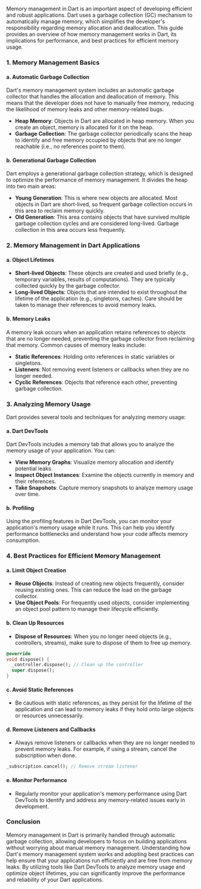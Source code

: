 Memory management in Dart is an important aspect of developing efficient and robust applications. Dart uses a garbage collection (GC) mechanism to automatically manage memory, which simplifies the developer's responsibility regarding memory allocation and deallocation. This guide provides an overview of how memory management works in Dart, its implications for performance, and best practices for efficient memory usage.

### 1. Memory Management Basics

#### a. Automatic Garbage Collection

Dart's memory management system includes an automatic garbage collector that handles the allocation and deallocation of memory. This means that the developer does not have to manually free memory, reducing the likelihood of memory leaks and other memory-related bugs.

- **Heap Memory**: Objects in Dart are allocated in heap memory. When you create an object, memory is allocated for it on the heap.
- **Garbage Collection**: The garbage collector periodically scans the heap to identify and free memory occupied by objects that are no longer reachable (i.e., no references point to them).

#### b. Generational Garbage Collection

Dart employs a generational garbage collection strategy, which is designed to optimize the performance of memory management. It divides the heap into two main areas:

- **Young Generation**: This is where new objects are allocated. Most objects in Dart are short-lived, so frequent garbage collection occurs in this area to reclaim memory quickly.
- **Old Generation**: This area contains objects that have survived multiple garbage collection cycles and are considered long-lived. Garbage collection in this area occurs less frequently.

### 2. Memory Management in Dart Applications

#### a. Object Lifetimes

- **Short-lived Objects**: These objects are created and used briefly (e.g., temporary variables, results of computations). They are typically collected quickly by the garbage collector.
- **Long-lived Objects**: Objects that are intended to exist throughout the lifetime of the application (e.g., singletons, caches). Care should be taken to manage their references to avoid memory leaks.

#### b. Memory Leaks

A memory leak occurs when an application retains references to objects that are no longer needed, preventing the garbage collector from reclaiming that memory. Common causes of memory leaks include:

- **Static References**: Holding onto references in static variables or singletons.
- **Listeners**: Not removing event listeners or callbacks when they are no longer needed.
- **Cyclic References**: Objects that reference each other, preventing garbage collection.

### 3. Analyzing Memory Usage

Dart provides several tools and techniques for analyzing memory usage:

#### a. Dart DevTools

Dart DevTools includes a memory tab that allows you to analyze the memory usage of your application. You can:

- **View Memory Graphs**: Visualize memory allocation and identify potential leaks.
- **Inspect Object Instances**: Examine the objects currently in memory and their references.
- **Take Snapshots**: Capture memory snapshots to analyze memory usage over time.

#### b. Profiling

Using the profiling features in Dart DevTools, you can monitor your application's memory usage while it runs. This can help you identify performance bottlenecks and understand how your code affects memory consumption.

### 4. Best Practices for Efficient Memory Management

#### a. Limit Object Creation

- **Reuse Objects**: Instead of creating new objects frequently, consider reusing existing ones. This can reduce the load on the garbage collector.
- **Use Object Pools**: For frequently used objects, consider implementing an object pool pattern to manage their lifecycle efficiently.

#### b. Clean Up Resources

- **Dispose of Resources**: When you no longer need objects (e.g., controllers, streams), make sure to dispose of them to free up memory.
  
```dart
@override
void dispose() {
  _controller.dispose(); // Clean up the controller
  super.dispose();
}
```

#### c. Avoid Static References

- Be cautious with static references, as they persist for the lifetime of the application and can lead to memory leaks if they hold onto large objects or resources unnecessarily.

#### d. Remove Listeners and Callbacks

- Always remove listeners or callbacks when they are no longer needed to prevent memory leaks. For example, if using a stream, cancel the subscription when done.

```dart
_subscription.cancel(); // Remove stream listener
```

#### e. Monitor Performance

- Regularly monitor your application's memory performance using Dart DevTools to identify and address any memory-related issues early in development.

### Conclusion

Memory management in Dart is primarily handled through automatic garbage collection, allowing developers to focus on building applications without worrying about manual memory management. Understanding how Dart's memory management system works and adopting best practices can help ensure that your applications run efficiently and are free from memory leaks. By utilizing tools like Dart DevTools to analyze memory usage and optimize object lifetimes, you can significantly improve the performance and reliability of your Dart applications.
